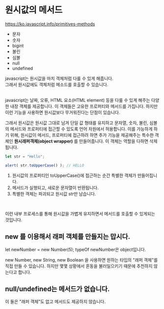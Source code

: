 # 원시값의 메서드
<https://ko.javascript.info/primitives-methods>

- 문자
- 숫자 
- bigint
- 불린 
- 심볼 
- null
- undefined

javascript는 원시값을 마치 객체처럼 다룰 수 있게 해줍니다.  
그래서 원시값에도 객체처럼 메소드를 호출할 수 있습니다. 

<br>
javascript는 날짜, 오류, HTML 요소(HTML element) 등을 다룰 수 있게 해주는 다양한 내장 객체를 제공합니다. 이 객체들은 고유한 프로퍼티와 메서드를 가집니다. 하지만 이런 기능을 사용하면 원시값보다 무거워진다는 단점이 있습니다.  

<br> 

그래서 원시값은 원시값 그대로 남겨 단일 값 형태를 유지하고 문자열, 숫자, 불린, 심볼의 메서드와 프로퍼티에 접근할 수 있도록 언어 차원에서 허용합니다.   이를 가능하게 하기 위해, 원시값이 메서드, 프로퍼티에 접근하려 하면 추가 기능을 제공해주는 특수한 객체인 __원시래퍼객체(object wrapper)__ 를 만들어줍니다. 이 객체는 역할을 다하면 삭제됩니다. 

```js
let str = "Hello";

alert( str.toUpperCase() ); // HELLO
```
1. 원시값의 프로퍼티인 toUpperCase()에 접근하는 순간 특별한 객체가 만들어집니다. 
2. 메서드가 실행되고, 새로운 문자열이 반환됩니다.
3. 특별한 객체는 파괴되고 원시값 str만 남습니다.  
<br>

이런 내부 프로세스를 통해 원시값을 가볍게 유지하면서 메서드를 호출할 수 있게되는 것입니다. 


## new 를 이용해서 래퍼 객체를 만들지는 맙시다. 
let newNumber = new Number(5);
typeOf newNumber은 object입니다.  

new Number, new String, new Boolean 을 사용하면 원하는 타입의 "래퍼 객체"를 직접 만들 수 있습니다. 하지만 몇몇 상황에서 혼동을 불러일으키기 때문에 추천하지 않는다고 합니다. 

## null/undefined는 메서드가 없습니다. 
이 둘은 "래퍼 객체"도 없고 메서드도 제공하지 않습니다. 